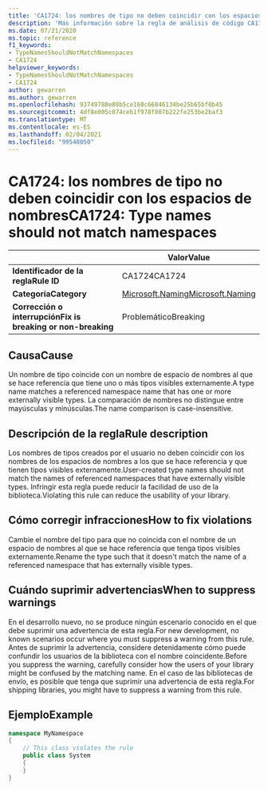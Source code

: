 ```yaml
---
title: 'CA1724: los nombres de tipo no deben coincidir con los espacios de nombres (análisis de código)'
description: 'Más información sobre la regla de análisis de código CA1724: los nombres de tipo no deben coincidir con los espacios de nombres'
ms.date: 07/21/2020
ms.topic: reference
f1_keywords:
- TypeNamesShouldNotMatchNamespaces
- CA1724
helpviewer_keywords:
- TypeNamesShouldNotMatchNamespaces
- CA1724
author: gewarren
ms.author: gewarren
ms.openlocfilehash: 93749780e80b5ce160c66846134be25b65bf0b45
ms.sourcegitcommit: 4df8e005c074ceb1f978f007b222fe253be2baf3
ms.translationtype: MT
ms.contentlocale: es-ES
ms.lasthandoff: 02/04/2021
ms.locfileid: "99548050"
---
```

# <a name="ca1724-type-names-should-not-match-namespaces"></a><span data-ttu-id="3ddcc-103">CA1724: los nombres de tipo no deben coincidir con los espacios de nombres</span><span class="sxs-lookup"><span data-stu-id="3ddcc-103">CA1724: Type names should not match namespaces</span></span>

| | <span data-ttu-id="3ddcc-104">Valor</span><span class="sxs-lookup"><span data-stu-id="3ddcc-104">Value</span></span> |
|-|-|
| <span data-ttu-id="3ddcc-105">**Identificador de la regla**</span><span class="sxs-lookup"><span data-stu-id="3ddcc-105">**Rule ID**</span></span> |<span data-ttu-id="3ddcc-106">CA1724</span><span class="sxs-lookup"><span data-stu-id="3ddcc-106">CA1724</span></span>|
| <span data-ttu-id="3ddcc-107">**Categoría**</span><span class="sxs-lookup"><span data-stu-id="3ddcc-107">**Category**</span></span> |[<span data-ttu-id="3ddcc-108">Microsoft.Naming</span><span class="sxs-lookup"><span data-stu-id="3ddcc-108">Microsoft.Naming</span></span>](naming-warnings.md)|
| <span data-ttu-id="3ddcc-109">**Corrección o interrupción**</span><span class="sxs-lookup"><span data-stu-id="3ddcc-109">**Fix is breaking or non-breaking**</span></span> |<span data-ttu-id="3ddcc-110">Problemático</span><span class="sxs-lookup"><span data-stu-id="3ddcc-110">Breaking</span></span>|

## <a name="cause"></a><span data-ttu-id="3ddcc-111">Causa</span><span class="sxs-lookup"><span data-stu-id="3ddcc-111">Cause</span></span>

<span data-ttu-id="3ddcc-112">Un nombre de tipo coincide con un nombre de espacio de nombres al que se hace referencia que tiene uno o más tipos visibles externamente.</span><span class="sxs-lookup"><span data-stu-id="3ddcc-112">A type name matches a referenced namespace name that has one or more externally visible types.</span></span> <span data-ttu-id="3ddcc-113">La comparación de nombres no distingue entre mayúsculas y minúsculas.</span><span class="sxs-lookup"><span data-stu-id="3ddcc-113">The name comparison is case-insensitive.</span></span>

## <a name="rule-description"></a><span data-ttu-id="3ddcc-114">Descripción de la regla</span><span class="sxs-lookup"><span data-stu-id="3ddcc-114">Rule description</span></span>

<span data-ttu-id="3ddcc-115">Los nombres de tipos creados por el usuario no deben coincidir con los nombres de los espacios de nombres a los que se hace referencia y que tienen tipos visibles externamente.</span><span class="sxs-lookup"><span data-stu-id="3ddcc-115">User-created type names should not match the names of referenced namespaces that have externally visible types.</span></span> <span data-ttu-id="3ddcc-116">Infringir esta regla puede reducir la facilidad de uso de la biblioteca.</span><span class="sxs-lookup"><span data-stu-id="3ddcc-116">Violating this rule can reduce the usability of your library.</span></span>

## <a name="how-to-fix-violations"></a><span data-ttu-id="3ddcc-117">Cómo corregir infracciones</span><span class="sxs-lookup"><span data-stu-id="3ddcc-117">How to fix violations</span></span>

<span data-ttu-id="3ddcc-118">Cambie el nombre del tipo para que no coincida con el nombre de un espacio de nombres al que se hace referencia que tenga tipos visibles externamente.</span><span class="sxs-lookup"><span data-stu-id="3ddcc-118">Rename the type such that it doesn't match the name of a referenced namespace that has externally visible types.</span></span>

## <a name="when-to-suppress-warnings"></a><span data-ttu-id="3ddcc-119">Cuándo suprimir advertencias</span><span class="sxs-lookup"><span data-stu-id="3ddcc-119">When to suppress warnings</span></span>

<span data-ttu-id="3ddcc-120">En el desarrollo nuevo, no se produce ningún escenario conocido en el que debe suprimir una advertencia de esta regla.</span><span class="sxs-lookup"><span data-stu-id="3ddcc-120">For new development, no known scenarios occur where you must suppress a warning from this rule.</span></span> <span data-ttu-id="3ddcc-121">Antes de suprimir la advertencia, considere detenidamente cómo puede confundir los usuarios de la biblioteca con el nombre coincidente.</span><span class="sxs-lookup"><span data-stu-id="3ddcc-121">Before you suppress the warning, carefully consider how the users of your library might be confused by the matching name.</span></span> <span data-ttu-id="3ddcc-122">En el caso de las bibliotecas de envío, es posible que tenga que suprimir una advertencia de esta regla.</span><span class="sxs-lookup"><span data-stu-id="3ddcc-122">For shipping libraries, you might have to suppress a warning from this rule.</span></span>

## <a name="example"></a><span data-ttu-id="3ddcc-123">Ejemplo</span><span class="sxs-lookup"><span data-stu-id="3ddcc-123">Example</span></span>

```csharp
namespace MyNamespace
{
    // This class violates the rule
    public class System
    {
    }
}
```
